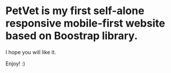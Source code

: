 # PetVet is my first self-alone responsive mobile-first website based on Boostrap library.

I hope you will like it.

Enjoy! :)
